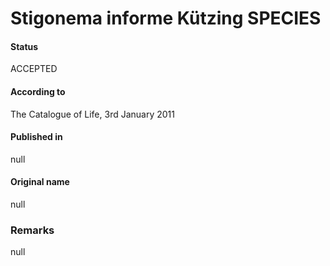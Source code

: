 # Stigonema informe Kützing SPECIES

#### Status
ACCEPTED

#### According to
The Catalogue of Life, 3rd January 2011

#### Published in
null

#### Original name
null

### Remarks
null